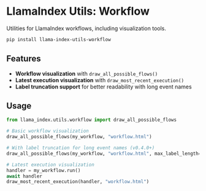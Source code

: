 # LlamaIndex Utils: Workflow

Utilities for LlamaIndex workflows, including visualization tools.

```bash
pip install llama-index-utils-workflow
```

## Features

- **Workflow visualization** with `draw_all_possible_flows()`
- **Latest execution visualization** with `draw_most_recent_execution()`
- **Label truncation support** for better readability with long event names

## Usage

```python
from llama_index.utils.workflow import draw_all_possible_flows

# Basic workflow visualization
draw_all_possible_flows(my_workflow, "workflow.html")

# With label truncation for long event names (v0.4.0+)
draw_all_possible_flows(my_workflow, "workflow.html", max_label_length=15)

# Latest execution visualization
handler = my_workflow.run()
await handler
draw_most_recent_execution(handler, "workflow.html")
```
